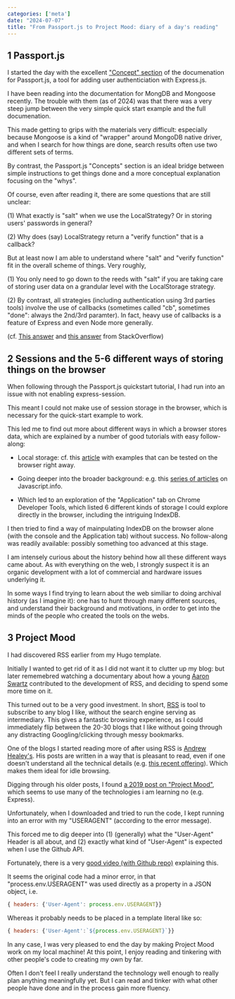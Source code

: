 ```yaml
---
categories: ['meta']
date: "2024-07-07"
title: "From Passport.js to Project Mood: diary of a day's reading"
---
```


## 1 Passport.js

I started the day with the excellent ["Concept" section](https://www.passportjs.org/concepts/authentication/) of the documenation for Passport.js, a tool for adding user authenticiation with Express.js.

I have been reading into the documentation for MongDB and Mongoose recently.  The trouble with them (as of 2024) was that there was a very steep jump between the very simple quick start example and the full documenation.  

This made getting to grips with the materials very difficult: especially because Mongoose is a kind of "wrapper" around MongoDB native driver, and when I search for how things are done, search results often use two different sets of terms.

By contrast, the Passport.js "Concepts" section is an ideal bridge between simple instructions to get things done and a more conceptual explanation focusing on the "whys".

Of course, even after reading it, there are some questions that are still unclear:

(1) What exactly is "salt" when we use the LocalStrategy?  Or in storing users' passwords in general?

(2) Why does (say) LocalStrategy return a "verify function" that is a callback?  

But at least now I am able to understand where "salt" and "verify function" fit in the overall scheme of things.  Very roughly, 

(1) You only need to go down to the reeds with "salt" if you are taking care of storing user data on a grandular level with the LocalStorage strategy.

(2) By contrast, all strategies (including authentication using 3rd parties tools) involve the use of callbacks (sometimes called "cb", sometimes "done": always the 2nd/3rd paramter).  In fact, heavy use of callbacks is a feature of Express and even Node more generally.

(cf. [This answer](https://stackoverflow.com/questions/32153865/what-is-done-callback-function-in-passport-strategy-configure-use-function)  and [this answer](https://stackoverflow.com/questions/65342761/passportjs-configuration-done-callback) from StackOverflow)

## 2 Sessions and the 5-6 different ways of storing things on the browser

When following through the Passport.js quickstart tutorial, I had run into an issue with not enabling express-session.   

This meant I could not make use of session storage in the browser, which is necessary for the quick-start example to work.

This led me to find out more about different ways in which a browser stores data, which are explained by a number of good tutorials with easy follow-along:

- Local storage: cf. this [article](https://medium.com/@joeylee08/localstorage-101-persisting-browser-data-on-the-client-694cea0981b3) with examples that can be tested on the browser right away.

- Going deeper into the broader background: e.g. this [series of articles](https://javascript.info/cookie) on Javascript.info.

- Which led to an exploration of the "Application" tab on Chrome Developer Tools, which listed 6 different kinds of storage I could explore directly in the browser, including the intriguing IndexDB.

I then tried to find a way of mainpulating IndexDB on the browser alone (with the console and the Application tab) without success.  No follow-along was readily available: possibly something too advanced at this stage.

I am intensely curious about the history behind how all these different ways came about.  As with everything on the web, I strongly suspect it is an organic development with a lot of commercial and hardware issues underlying it.  

In some ways I find trying to learn about the web similiar to doing archival history (as I imagine it): one has to hunt through many different sources, and understand their background and motivations, in order to get into the minds of the people who created the tools on the webs.

## 3 Project Mood

I had discovered RSS earlier from my Hugo template.  

Initially I wanted to get rid of it as I did not want it to clutter up my blog: but later rememebred watching a documentary about how a young [Aaron Swartz](https://en.wikipedia.org/wiki/Aaron_Swartz) contributed to the development of RSS, and deciding to spend some more time on it.

This turned out to be a very good investment.  In short, [RSS](https://www.youtube.com/watch?v=0klgLsSxGsU) is tool to subscribe to any blog I like, without the search engine serving as intermediary.  This gives a fantastic browsing experience, as I could immediately flip between the 20-30 blogs that I like without going through any distracting Googling/clicking through messy bookmarks.

One of the blogs I started reading more of after using RSS is [Andrew Healey's](https://healeycodes.com/).  His posts are written in a way that is pleasant to read, even if one doesn't understand all the technical details (e.g. [this recent offering](https://healeycodes.com/2d-multiplayer-from-scratch)).  Which makes them ideal for idle browsing.

Digging through his older posts, I found [a 2019 post on "Project Mood"](https://healeycodes.com/project-mood), which seems to use many of the technologies i am learning no (e.g. Express).

Unfortunately, when I downloaded and tried to run the code, I kept running into an error with my "USERAGENT" (according to the error message).

This forced me to dig deeper into (1) (generally) what the "User-Agent" Header is all about, and (2) exactly what kind of "User-Agent" is expected when I use the Github API.

Fortunately, there is a very [good video (with Github repo)](https://github.com/3willows?tab=repositories) explaining this.

It seems the original code had a minor error, in that "process.env.USERAGENT" was used directly as a property in a JSON object, i.e. 

```js
{ headers: {'User-Agent': process.env.USERAGENT}}
```

Whereas it probably needs to be placed in a template literal like so:

```js
{ headers: {'User-Agent':`${process.env.USERAGENT}`}}
```

In any case, I was very pleased to end the day by making Project Mood work on my local machine!  At this point, I enjoy reading and tinkering with other people's code to creating my own by far.  

Often I don't feel I really understand the technology well enough to really plan anything meaningfully yet.  But I can read and tinker with what other people have done and in the process gain more fluency.